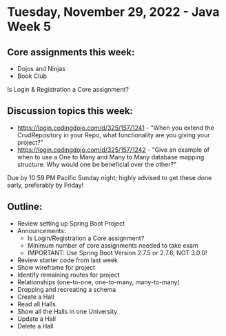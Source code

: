 # Tuesday, November 29, 2022 - Java Week 5

## Core assignments this week:
- Dojos and Ninjas
- Book Club

Is Login & Registration a Core assignment?

## Discussion topics this week:
- https://login.codingdojo.com/d/325/157/1241 - "When you extend the CrudRepository in your Repo, what functionality are you giving your project?"
- https://login.codingdojo.com/d/325/157/1242 - "Give an example of when to use a One to Many and Many to Many database mapping structure. Why would one be beneficial over the other?"

Due by 10:59 PM Pacific Sunday night; highly advised to get these done early, preferably by Friday!

## Outline:
- Review setting up Spring Boot Project
- Announcements:
    - Is Login/Registration a Core assignment?
    - Minimum number of core assignments needed to take exam
    - IMPORTANT: Use Spring Boot Version 2.7.5 or 2.7.6, NOT 3.0.0!
- Review starter code from last week
- Show wireframe for project
- Identify remaining routes for project
- Relationships (one-to-one, one-to-many, many-to-many)
- Dropping and recreating a schema
- Create a Hall
- Read all Halls
- Show all the Halls in one University
- Update a Hall
- Delete a Hall